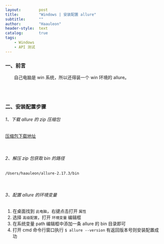 ```yaml
---
layout:        post
title:         "Windows | 安装配置 allure"
subtitle:      ""
author:        "Haauleon"
header-style:  text
catalog:       true
tags:
    - Windows
    - API 测试
---
```



### 一、前言
&emsp;&emsp;自己电脑是 win 系统，所以还得装一个 win 环境的 allure。          

<br><br>

### 二、安装配置步骤
###### 1、下载 allure 的 zip 压缩包
[压缩包下载地址](https://repo.maven.apache.org/maven2/io/qameta/allure/allure-commandline/)

<br>

###### 2、解压 zip 包获取 bin 的路径
`/Users/haauleon/allure-2.17.3/bin`

<br>

###### 3、配置 allure 的环境变量
1. 在桌面找到 `此电脑`，右键点击打开 `属性` 
2. 选择 `高级配置`，打开 `环境变量` 编辑框
3. 在系统变量 path 编辑框中添加一条 allure 的 bin 目录即可
4. 打开 cmd 命令行窗口执行 `$ allure --version` 有返回版本号则安装配置成功